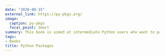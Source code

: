```yaml
---
date: "2020-08-15"
external_link: https://py-pkgs.org/
image:
  caption: py-pkgs
  focal_point: Smart
summary: This book is aimed at intermediate Python users who want to package up their code to share it with their collaborators (including their future selves) and the wider Python community. It’s scope and intent is inspired by the R packages book written by Hadley Wickham and Jenny Bryan. 
tags:
- Books
title: Python Packages
---
```

